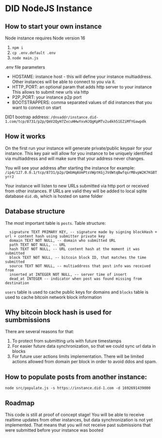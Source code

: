 # DID NodeJS Instance

## How to start your own instance

Node instance requires Node version 16

1. `npm i`
2. `cp .env.default .env`
3. `node main.js`

.env file parameters

* HOSTAME: instance host - this will define your instance multiaddress. Other instances will be able to connect to you via it.
* HTTP_PORT: an optional param that adds http server to your instance This allows to submit new urls via http
* P2P_PORT: your instance p2p port
* BOOTSTRAPPERS: comma separated values of did instances that you want to connect on start

DID1 bootrap address: `/dnsaddr/instance.did-1.com/tcp/8731/p2p/QmV2QyH7ZxcuHHwYxvHJQgKpMTv2u4kh51EZiMfYGawpdk`

## How it works

On the first run your instance will generate private/public keypair for your instance. This key pair will allow for you instance to be uniquely identified via multiaddress and will make sure that your address never changes.

You will see your address after starting the instance for example:
`/ip4/127.0.0.1/tcp/8731/p2p/QmbHqAVmPtsVWptKGjJVdWtqBwfqsrM8vpW2K7KGBTyrrJ`

Your instance will listen to new URLs submitted via http port or received from other instances. If URLs are valid they will be added to local sqlite database `did.db`, which is hosted on same folder

## Database structure

The most important table is `posts`. Table structure:
```sqlite
  signature TEXT PRIMARY KEY, -- signature made by signing blockHash + url + content hash using submitter private key
  domain TEXT NOT NULL, -- domain who submitted URL
  path TEXT NOT NULL, -- URL
  hash TEXT NOT NULL, -- URL content hash at the moment it was submitted
  block TEXT NOT NULL, -- bitcoin block ID, that matches the time submitted
  source TEXT NOT NULL, -- multiaddress that post info was received from
  inserted_at INTEGER NOT NULL, -- server time of insert
  dead_at INTEGER -- indicator when post was found missing from destination
```

`users` table is used to cache public keys for domains and `blocks` table is used to cache bitcoin network block information

## Why bitcoin block hash is used for sumbmissions

There are several reasons for that:

1. To protect from submitting urls with future timestamps
2. For easier future data synchronization, so that we could sync url data in blocks
3. For future user actions limits implementation. There will be limited actions allowed from domain per block in order to avoid ddos and spam.

## How to populate posts from another instance:

`node src/populate.js -s https://instance.did-1.com -d 1692691439000`

## Roadmap

This code is still at proof of concept stage! You will be able to receive realtime updates from other instances, but data synchronization is not yet implemented. That means that you will not receive past submissions that were submitted before your instance was booted
